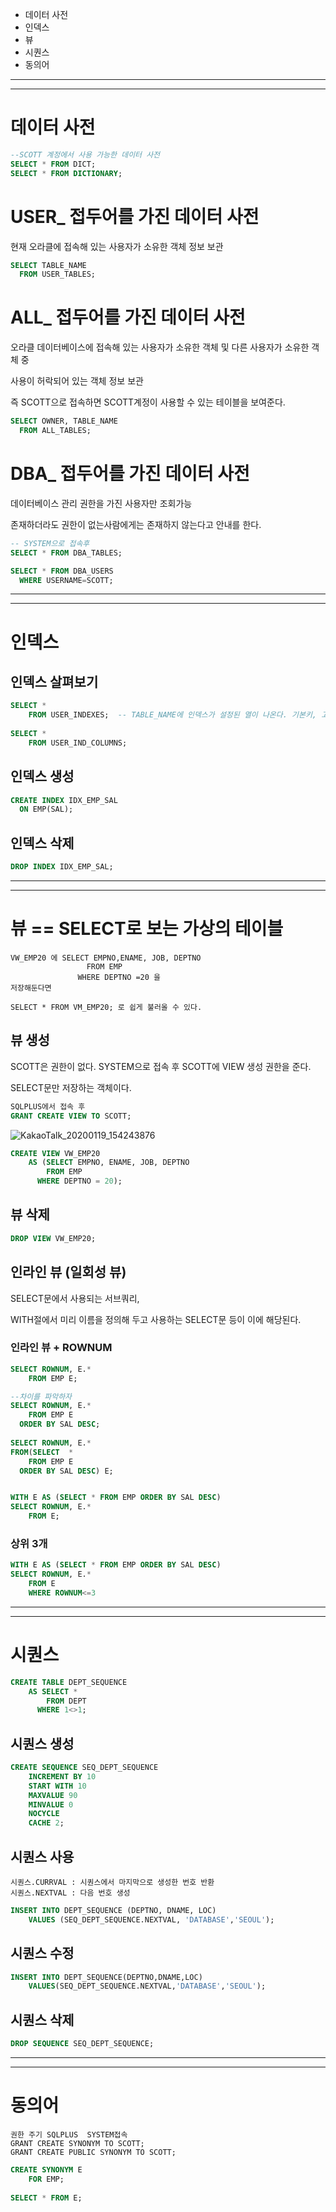 - 데이터 사전
- 인덱스
- 뷰
- 시퀀스
- 동의어

***

***

# 데이터 사전
```SQL
--SCOTT 계정에서 사용 가능한 데이터 사전
SELECT * FROM DICT;
SELECT * FROM DICTIONARY;
```

# USER_ 접두어를 가진 데이터 사전
현재 오라클에 접속해 있는 사용자가 소유한 객체 정보 보관
```SQL
SELECT TABLE_NAME
  FROM USER_TABLES;
```
# ALL_ 접두어를 가진 데이터 사전
오라클 데이터베이스에 접속해 있는 사용자가 소유한 객체 및 다른 사용자가 소유한 객체 중

사용이 허락되어 있는 객체 정보 보관

즉 SCOTT으로 접속하면 SCOTT계정이 사용할 수 있는 테이블을 보여준다.
```SQL
SELECT OWNER, TABLE_NAME
  FROM ALL_TABLES;
```

# DBA_ 접두어를 가진 데이터 사전
데이터베이스 관리 권한을 가진 사용자만 조회가능

존재하더라도 권한이 없는사람에게는 존재하지 않는다고 안내를 한다.

```SQL
-- SYSTEM으로 접속후
SELECT * FROM DBA_TABLES;

SELECT * FROM DBA_USERS
  WHERE USERNAME=SCOTT;
```

***
***

# 인덱스
## 인덱스 살펴보기
```SQL
SELECT *
    FROM USER_INDEXES;  -- TABLE_NAME에 인덱스가 설정된 열이 나온다. 기본키, 고유키는 인덱스를 자동 생성해준다.
    
SELECT *   
    FROM USER_IND_COLUMNS;
```

## 인덱스 생성
```SQL
CREATE INDEX IDX_EMP_SAL
  ON EMP(SAL);
```

## 인덱스 삭제
```SQL
DROP INDEX IDX_EMP_SAL;
```

***
***

# 뷰 == SELECT로 보는 가상의 테이블
```TEXT
VW_EMP20 에 SELECT EMPNO,ENAME, JOB, DEPTNO
                 FROM EMP
               WHERE DEPTNO =20 을
저장해둔다면

SELECT * FROM VM_EMP20; 로 쉽게 불러올 수 있다.
```
## 뷰 생성   
SCOTT은 권한이 없다. SYSTEM으로 접속 후 SCOTT에 VIEW 생성 권한을 준다.

SELECT문만 저장하는 객체이다.
```SQL
SQLPLUS에서 접속 후
GRANT CREATE VIEW TO SCOTT;


```
![KakaoTalk_20200119_154243876](https://user-images.githubusercontent.com/34879309/72676263-878e1400-3ad2-11ea-898f-1a282b01995d.jpg)

```SQL
CREATE VIEW VW_EMP20
    AS (SELECT EMPNO, ENAME, JOB, DEPTNO
        FROM EMP
      WHERE DEPTNO = 20);
```
## 뷰 삭제
```SQL
DROP VIEW VW_EMP20;
```

## 인라인 뷰 (일회성 뷰)
SELECT문에서 사용되는 서브쿼리, 

WITH절에서 미리 이름을 정의해 두고 사용하는 SELECT문 등이 이에 해당된다.

### 인라인 뷰 + ROWNUM
```SQL
SELECT ROWNUM, E.* 
    FROM EMP E;
```

```SQL
--차이를 파악하자
SELECT ROWNUM, E.*
    FROM EMP E
  ORDER BY SAL DESC;
  
SELECT ROWNUM, E.*
FROM(SELECT  *
    FROM EMP E
  ORDER BY SAL DESC) E;  


WITH E AS (SELECT * FROM EMP ORDER BY SAL DESC)
SELECT ROWNUM, E.*
    FROM E;

```
### 상위 3개
```SQL
WITH E AS (SELECT * FROM EMP ORDER BY SAL DESC)
SELECT ROWNUM, E.*
    FROM E
    WHERE ROWNUM<=3
```



***
***

# 시퀀스
```SQL
CREATE TABLE DEPT_SEQUENCE
    AS SELECT *
        FROM DEPT
      WHERE 1<>1;
```
## 시퀀스 생성
```SQL
CREATE SEQUENCE SEQ_DEPT_SEQUENCE
    INCREMENT BY 10
    START WITH 10
    MAXVALUE 90
    MINVALUE 0
    NOCYCLE
    CACHE 2;
```
## 시퀀스 사용
```TEXT
시퀀스.CURRVAL : 시퀀스에서 마지막으로 생성한 번호 반환
시퀀스.NEXTVAL : 다음 번호 생성
```
```SQL
INSERT INTO DEPT_SEQUENCE (DEPTNO, DNAME, LOC)
    VALUES (SEQ_DEPT_SEQUENCE.NEXTVAL, 'DATABASE','SEOUL');
```

## 시퀀스 수정
```SQL
INSERT INTO DEPT_SEQUENCE(DEPTNO,DNAME,LOC)
    VALUES(SEQ_DEPT_SEQUENCE.NEXTVAL,'DATABASE','SEOUL');
```

## 시퀀스 삭제
```SQL
DROP SEQUENCE SEQ_DEPT_SEQUENCE;
```

***
***

# 동의어
```TEXT
권한 주기 SQLPLUS  SYSTEM접속
GRANT CREATE SYNONYM TO SCOTT;
GRANT CREATE PUBLIC SYNONYM TO SCOTT;
```
```SQL
CREATE SYNONYM E
    FOR EMP;
    
SELECT * FROM E;
```
























